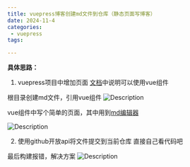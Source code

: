```yaml
---
title: vuepress博客创建md文件到仓库（静态页面写博客）
date: 2024-11-4
categories:
 - vuepress
tags:

---
```


**具体思路：**
1. vuepress项目中增加页面
[文档](https://www.vuepress.cn/guide/using-vue.html#%E4%BD%BF%E7%94%A8%E7%BB%84%E4%BB%B6)中说明可以使用vue组件

根目录创建md文件，引用vue组件
![Description](https://cdn.jsdelivr.net/gh/Zgrowth/image@master/image.4n7q3jan3w.webp)

vue组件中写个简单的页面，其中用到[md编辑器](https://www.npmjs.com/package/@kangc/v-md-editor)

![Description](https://cdn.jsdelivr.net/gh/Zgrowth/image@master/image.6wqqn0y8v9.webp)

2. 使用github开放api将文件提交到当前仓库
直接自己看代码吧

最后构建报错，解决方案
![Description](https://cdn.jsdelivr.net/gh/Zgrowth/image@master/image.39l6zid7rf.webp)
